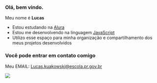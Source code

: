 ### Olá, bem vindo.

Meu nome é **Lucas**


- Estou estudando na [Alura](https://www.alura.com.br/)
- Estou me desenvolvendo na linguagem [JavaScript](https://p5js.org/)
- Utilizo esse espaço para minha organização e compartilhamento dos meus projetos desenvolvidos

### Você pode entrar em contato comigo

Meu EMAIL: Lucas.kuakowski@escola.pr.gov.br

![](https://media.tenor.com/s_jN0glBToYAAAAM/cristiano-ronaldo-man-united.gif)
